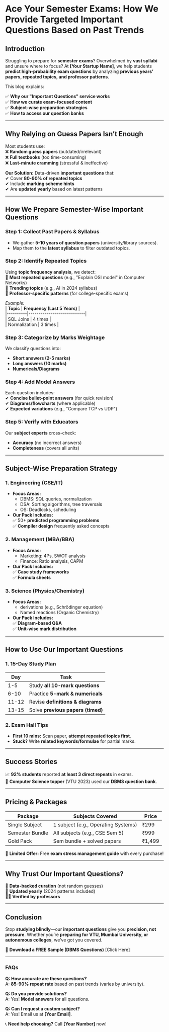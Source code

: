 # **Ace Your Semester Exams: How We Provide Targeted Important Questions Based on Past Trends**  

## **Introduction**  
Struggling to prepare for **semester exams**? Overwhelmed by **vast syllabi** and unsure where to focus? At **[Your Startup Name]**, we help students **predict high-probability exam questions** by analyzing **previous years’ papers, repeated topics, and professor patterns**.  

This blog explains:  

✅ **Why our "Important Questions" service works**  
✅ **How we curate exam-focused content**  
✅ **Subject-wise preparation strategies**  
✅ **How to access our question banks**  

---

## **Why Relying on Guess Papers Isn’t Enough**  
Most students use:  
❌ **Random guess papers** (outdated/irrelevant)  
❌ **Full textbooks** (too time-consuming)  
❌ **Last-minute cramming** (stressful & ineffective)  

**Our Solution:** Data-driven **important questions** that:  
✔ Cover **80-90% of repeated topics**  
✔ Include **marking scheme hints**  
✔ Are **updated yearly** based on latest patterns  

---

## **How We Prepare Semester-Wise Important Questions**  

### **Step 1: Collect Past Papers & Syllabus**  
- We gather **5-10 years of question papers** (university/library sources).  
- Map them to the **latest syllabus** to filter outdated topics.  

### **Step 2: Identify Repeated Topics**  
Using **topic frequency analysis**, we detect:  
🔹 **Most repeated questions** (e.g., "Explain OSI model" in Computer Networks)  
🔹 **Trending topics** (e.g., AI in 2024 syllabus)  
🔹 **Professor-specific patterns** (for college-specific exams)  

*Example:*  
| **Topic** | **Frequency (Last 5 Years)** |  
|----------|----------------------------|  
| SQL Joins | 4 times |  
| Normalization | 3 times |  

### **Step 3: Categorize by Marks Weightage**  
We classify questions into:  
- **Short answers (2-5 marks)**  
- **Long answers (10 marks)**  
- **Numericals/Diagrams**  

### **Step 4: Add Model Answers**  
Each question includes:  
✔ **Concise bullet-point answers** (for quick revision)  
✔ **Diagrams/flowcharts** (where applicable)  
✔ **Expected variations** (e.g., "Compare TCP vs UDP")  

### **Step 5: Verify with Educators**  
Our **subject experts** cross-check:  
- **Accuracy** (no incorrect answers)  
- **Completeness** (covers all units)  

---

## **Subject-Wise Preparation Strategy**  

### **1. Engineering (CSE/IT)**  
- **Focus Areas:**  
  - DBMS: SQL queries, normalization  
  - DSA: Sorting algorithms, tree traversals  
  - OS: Deadlocks, scheduling  
- **Our Pack Includes:**  
  ✅ 50+ **predicted programming problems**  
  ✅ **Compiler design** frequently asked concepts  

### **2. Management (MBA/BBA)**  
- **Focus Areas:**  
  - Marketing: 4Ps, SWOT analysis  
  - Finance: Ratio analysis, CAPM  
- **Our Pack Includes:**  
  ✅ **Case study frameworks**  
  ✅ **Formula sheets**  

### **3. Science (Physics/Chemistry)**  
- **Focus Areas:**  
  - derivations (e.g., Schrödinger equation)  
  - Named reactions (Organic Chemistry)  
- **Our Pack Includes:**  
  ✅ **Diagram-based Q&A**  
  ✅ **Unit-wise mark distribution**  

---

## **How to Use Our Important Questions**  

### **1. 15-Day Study Plan**  
| **Day** | **Task** |  
|--------|---------|  
| 1-5 | Study **all 10-mark questions** |  
| 6-10 | Practice **5-mark & numericals** |  
| 11-12 | Revise **definitions & diagrams** |  
| 13-15 | Solve **previous papers (timed)** |  

### **2. Exam Hall Tips**  
- **First 10 mins:** Scan paper, **attempt repeated topics first**.  
- **Stuck?** Write **related keywords/formulae** for partial marks.  

---

## **Success Stories**  
📈 **92% students** reported **at least 3 direct repeats** in exams.  
🎯 **Computer Science topper** (VTU 2023) used our **DBMS question bank**.  

---

## **Pricing & Packages**  

| **Package** | **Subjects Covered** | **Price** |  
|------------|---------------------|---------|  
| Single Subject | 1 subject (e.g., Operating Systems) | ₹299 |  
| Semester Bundle | All subjects (e.g., CSE Sem 5) | ₹999 |  
| Gold Pack | Sem bundle + solved papers | ₹1,499 |  

🎁 **Limited Offer:** Free **exam stress management guide** with every purchase!  

---

## **Why Trust Our Important Questions?**  
🔎 **Data-backed curation** (not random guesses)  
📆 **Updated yearly** (2024 patterns included)  
👨‍🏫 **Verified by professors**  

---

## **Conclusion**  
Stop **studying blindly**—our **important questions** give you **precision, not pressure**. Whether you’re **preparing for VTU, Mumbai University, or autonomous colleges**, we’ve got you covered.  

🚀 **Download a FREE Sample (DBMS Questions)** [Click Here]  

---

### **FAQs**  

**Q: How accurate are these questions?**  
A: **85-90% repeat rate** based on past trends (varies by university).  

**Q: Do you provide solutions?**  
A: Yes! **Model answers** for all questions.  

**Q: Can I request a custom subject?**  
A: Yes! Email us at **[Your Email]**.  

📞 **Need help choosing?** Call **[Your Number]** now!